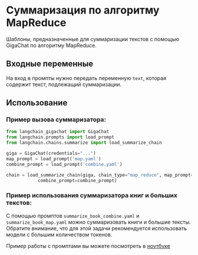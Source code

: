 # Суммаризация по алгоритму MapReduce

Шаблоны, предназначенные для суммаризации текстов с помощью GigaChat по алгоритму MapReduce.

## Входные переменные

На вход в промпты нужно передать переменную `text`, которая содержит текст, подлежащий суммаризации.

## Использование

### Пример вызова суммаризатора:

```python
from langchain_gigachat import GigaChat
from langchain.prompts import load_prompt
from langchain.chains.summarize import load_summarize_chain

giga = GigaChat(credentials="...")
map_prompt = load_prompt('map.yaml')
combine_prompt = load_prompt('combine.yaml')

chain = load_summarize_chain(giga, chain_type="map_reduce", map_prompt=map_prompt,
            combine_prompt=combine_prompt)
```

### Пример использования суммаризатора книг и больших текстов:

С помощью промптов `summarize_book_combine.yaml` и `summarize_book_map.yaml` можно суммаризовать книги и большие тексты. Обратите внимание, что для этой задачи рекомендуется использовать модели с большим количеством токенов.

Пример работы с промптами вы можете посмотреть в [ноутбуке](summarize_examples.ipynb)